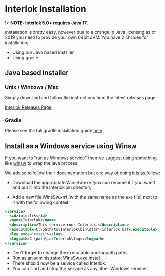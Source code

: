 # Interlok Installation #

!> **NOTE:** **Interlok 5.0+ requires Java 17**.

Installation is pretty easy, however due to a change in Java licensing as of 2019 you need to provide your own 64bit JVM.
You have 2 choices for installation;
 - Using our Java based installer
 - Using gradle


## Java based installer

### Unix / Windows / Mac ###

Simply download and follow the instructions from the latest releases page:

[Interlok Releases Page](https://github.com/adaptris/interlok-release/releases/latest)

### Gradle ###

Please see the full gradle installation guide [here](/pages/overview/adapter-gradle)

## Install as a Windows service using Winsw 

If you want to "run as Windows service" then we suggest using something like [winsw](https://github.com/winsw/winsw) to wrap the java process.

We advise to follow their documentation but one way of doing it is as follow:

- Download the appropriate WinsSw.exe (you can rename it if you want) and put it into the Interlok bin directory.

- Add a new file WinsSw.xml (with the same name as the exe file) next to  it with the following content:

```xml
<service>
  <id>interlok</id>
  <name>Interlok</name>
  <description>This service runs Interlok.</description>
  <executable>C:\path\to\Interlok\bin\start-interlok.bat</executable>
  <log mode="reset"></log>
  <logpath>C:\path\to\Interlok\logs</logpath>
</service>
```

- Don't forget to change the executable and logpath paths.
- Run as an administrator: WinsSw.exe install.
- There should now be a service called Interlok.
- You can start and stop this service as any other Windows services.

